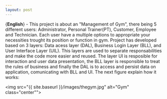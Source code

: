 ```yaml
---
layout: post
---
```




{**English**} - This project is about an "Management of Gym", there being 5 different users: Administrator, Personal Trainer(PT), Customer, Employee and Technician. Each user have a multiple options to appropriate your necessities trought its position or function in gym. Project has developed based on 3 layers: Data acess layer (DAL), Business Login Layer (BLL), and User Interface Layer (UIL). This layers are used to separate responsabilities and make the code more easier and reused. The layer UI is resposible for interaction and user data presentation, the BLL layer is responsible to treat the rules of business and finally the DAL is to access and persist data on application, comunicating with BLL and UI. The next figure explain how it works:



<img src="{{ site.baseurl }}/images/thegym.jpg" alt="Gym" class="center"">
